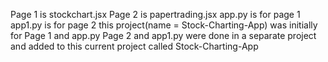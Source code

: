 Page 1 is stockchart.jsx
Page 2 is  papertrading.jsx
app.py is for page 1
app1.py is for page 2
this project(name = Stock-Charting-App) was initially for Page 1 and app.py 
Page 2 and app1.py were done in a separate project and added to this current project called Stock-Charting-App
